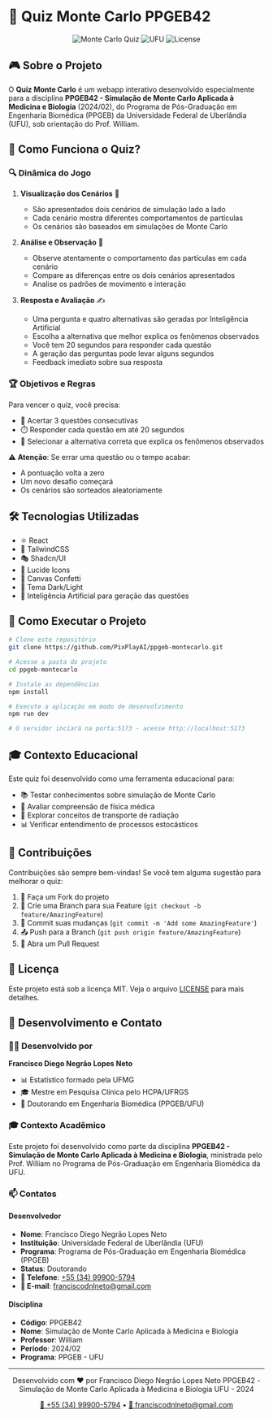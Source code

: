 # 🎯 Quiz Monte Carlo PPGEB42

<div align="center">

![Monte Carlo Quiz](https://img.shields.io/badge/Quiz-Monte%20Carlo-blue)
![UFU](https://img.shields.io/badge/UFU-PPGEB-green)
![License](https://img.shields.io/badge/license-MIT-orange)

</div>

## 🎮 Sobre o Projeto

O **Quiz Monte Carlo** é um webapp interativo desenvolvido especialmente para a disciplina **PPGEB42 - Simulação de Monte Carlo Aplicada à Medicina e Biologia** (2024/02), do Programa de Pós-Graduação em Engenharia Biomédica (PPGEB) da Universidade Federal de Uberlândia (UFU), sob orientação do Prof. William.

## 🎲 Como Funciona o Quiz?

### 🔍 Dinâmica do Jogo

1. **Visualização dos Cenários** 👀

   - São apresentados dois cenários de simulação lado a lado
   - Cada cenário mostra diferentes comportamentos de partículas
   - Os cenários são baseados em simulações de Monte Carlo

2. **Análise e Observação** 🤔

   - Observe atentamente o comportamento das partículas em cada cenário
   - Compare as diferenças entre os dois cenários apresentados
   - Analise os padrões de movimento e interação

3. **Resposta e Avaliação** ✍️
   - Uma pergunta e quatro alternativas são geradas por Inteligência Artificial
   - Escolha a alternativa que melhor explica os fenômenos observados
   - Você tem 20 segundos para responder cada questão
   - A geração das perguntas pode levar alguns segundos
   - Feedback imediato sobre sua resposta

### 🏆 Objetivos e Regras

Para vencer o quiz, você precisa:

- 🎯 Acertar 3 questões consecutivas
- ⏱️ Responder cada questão em até 20 segundos
- 📝 Selecionar a alternativa correta que explica os fenômenos observados

⚠️ **Atenção**: Se errar uma questão ou o tempo acabar:

- A pontuação volta a zero
- Um novo desafio começará
- Os cenários são sorteados aleatoriamente

## 🛠️ Tecnologias Utilizadas

- ⚛️ React
- 🎨 TailwindCSS
- 🎭 Shadcn/UI
- 💫 Lucide Icons
- 🎉 Canvas Confetti
- 🌙 Tema Dark/Light
- 🤖 Inteligência Artificial para geração das questões

## 🚀 Como Executar o Projeto

```bash
# Clone este repositório
git clone https://github.com/PixPlayAI/ppgeb-montecarlo.git

# Acesse a pasta do projeto
cd ppgeb-montecarlo

# Instale as dependências
npm install

# Execute a aplicação em modo de desenvolvimento
npm run dev

# O servidor inciará na porta:5173 - acesse http://localhost:5173
```

## 🎓 Contexto Educacional

Este quiz foi desenvolvido como uma ferramenta educacional para:

- 📚 Testar conhecimentos sobre simulação de Monte Carlo
- 🔬 Avaliar compreensão de física médica
- 🧪 Explorar conceitos de transporte de radiação
- 📊 Verificar entendimento de processos estocásticos

## 🤝 Contribuições

Contribuições são sempre bem-vindas! Se você tem alguma sugestão para melhorar o quiz:

1. 🍴 Faça um Fork do projeto
2. 🔨 Crie uma Branch para sua Feature (`git checkout -b feature/AmazingFeature`)
3. 💾 Commit suas mudanças (`git commit -m 'Add some AmazingFeature'`)
4. 📤 Push para a Branch (`git push origin feature/AmazingFeature`)
5. 🔄 Abra um Pull Request

## 📄 Licença

Este projeto está sob a licença MIT. Veja o arquivo [LICENSE](LICENSE) para mais detalhes.

## 👥 Desenvolvimento e Contato

### 👨‍💻 Desenvolvido por

**Francisco Diego Negrão Lopes Neto**

- 📊 Estatístico formado pela UFMG
- 🎓 Mestre em Pesquisa Clínica pelo HCPA/UFRGS
- 🔬 Doutorando em Engenharia Biomédica (PPGEB/UFU)

### 🎓 Contexto Acadêmico

Este projeto foi desenvolvido como parte da disciplina **PPGEB42 - Simulação de Monte Carlo Aplicada à Medicina e Biologia**, ministrada pelo Prof. William no Programa de Pós-Graduação em Engenharia Biomédica da UFU.

### 📫 Contatos

#### Desenvolvedor

- **Nome**: Francisco Diego Negrão Lopes Neto
- **Instituição**: Universidade Federal de Uberlândia (UFU)
- **Programa**: Programa de Pós-Graduação em Engenharia Biomédica (PPGEB)
- **Status**: Doutorando
- **📱 Telefone**: [+55 (34) 99900-5794](tel:+5534999005794)
- **📧 E-mail**: [franciscodnlneto@gmail.com](mailto:franciscodnlneto@gmail.com)

#### Disciplina

- **Código**: PPGEB42
- **Nome**: Simulação de Monte Carlo Aplicada à Medicina e Biologia
- **Professor**: William
- **Período**: 2024/02
- **Programa**: PPGEB - UFU

---

<div align="center">

Desenvolvido com ❤️ por Francisco Diego Negrão Lopes Neto
PPGEB42 - Simulação de Monte Carlo Aplicada à Medicina e Biologia
UFU - 2024

[📱 +55 (34) 99900-5794](tel:+5534999005794) • [📧 franciscodnlneto@gmail.com](mailto:franciscodnlneto@gmail.com)

</div>
